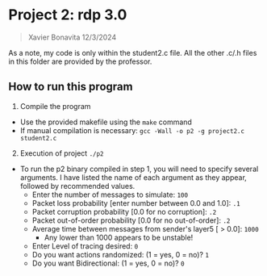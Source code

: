 # Project 2: rdp 3.0

> Xavier Bonavita
> 12/3/2024

As a note, my code is only within the student2.c file. All the other .c/.h files in this folder are provided by the professor.

## How to run this program

1) Compile the program

- Use the provided makefile using the `make` command
- If manual compilation is necessary: `gcc -Wall -o p2 -g project2.c student2.c`

2) Execution of project
`./p2`

- To run the p2 binary compiled in step 1, you will need to specify several arguments. I have listed the name of each argument as they appear, followed by recommended values.
  - Enter the number of messages to simulate: `100`
  - Packet loss probability [enter number between 0.0 and 1.0]: `.1`
  - Packet corruption probability [0.0 for no corruption]: `.2`
  - Packet out-of-order probability [0.0 for no out-of-order]: `.2`
  - Average time between messages from sender's layer5 [ > 0.0]: `1000`
    - Any lower than 1000 appears to be unstable!
  - Enter Level of tracing desired: `0`
  - Do you want actions randomized: (1 = yes, 0 = no)? `1`
  - Do you want Bidirectional: (1 = yes, 0 = no)? `0`
